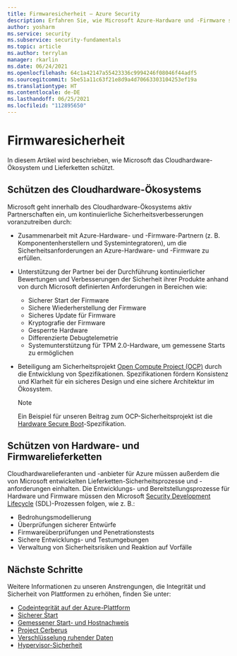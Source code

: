 ```yaml
---
title: Firmwaresicherheit – Azure Security
description: Erfahren Sie, wie Microsoft Azure-Hardware und -Firmware schützt.
author: yosharm
ms.service: security
ms.subservice: security-fundamentals
ms.topic: article
ms.author: terrylan
manager: rkarlin
ms.date: 06/24/2021
ms.openlocfilehash: 64c1a42147a55423336c9994246f08046f44adf5
ms.sourcegitcommit: 5be51a11c63f21e8d9a4d70663303104253ef19a
ms.translationtype: HT
ms.contentlocale: de-DE
ms.lasthandoff: 06/25/2021
ms.locfileid: "112895650"
---
```

# <a name="firmware-security"></a>Firmwaresicherheit
In diesem Artikel wird beschrieben, wie Microsoft das Cloudhardware-Ökosystem und Lieferketten schützt.

## <a name="securing-the-cloud-hardware-ecosystem"></a>Schützen des Cloudhardware-Ökosystems
Microsoft geht innerhalb des Cloudhardware-Ökosystems aktiv Partnerschaften ein, um kontinuierliche Sicherheitsverbesserungen voranzutreiben durch:

- Zusammenarbeit mit Azure-Hardware- und -Firmware-Partnern (z. B. Komponentenherstellern und Systemintegratoren), um die Sicherheitsanforderungen an Azure-Hardware- und -Firmware zu erfüllen.

- Unterstützung der Partner bei der Durchführung kontinuierlicher Bewertungen und Verbesserungen der Sicherheit ihrer Produkte anhand von durch Microsoft definierten Anforderungen in Bereichen wie:

  - Sicherer Start der Firmware
  - Sichere Wiederherstellung der Firmware
  - Sicheres Update für Firmware
  - Kryptografie der Firmware
  - Gesperrte Hardware
  - Differenzierte Debugtelemetrie
  - Systemunterstützung für TPM 2.0-Hardware, um gemessene Starts zu ermöglichen

- Beteiligung am Sicherheitsprojekt [Open Compute Project (OCP)](https://www.opencompute.org/wiki/Security) durch die Entwicklung von Spezifikationen. Spezifikationen fördern Konsistenz und Klarheit für ein sicheres Design und eine sichere Architektur im Ökosystem.

   > [!NOTE]
   > Ein Beispiel für unseren Beitrag zum OCP-Sicherheitsprojekt ist die [Hardware Secure Boot](https://docs.google.com/document/d/1Se1Dd-raIZhl_xV3MnECeuu_I0nF-keg4kqXyK4k4Wc/edit#heading=h.5z2d7x9gbhk0)-Spezifikation.

## <a name="securing-hardware-and-firmware-supply-chains"></a>Schützen von Hardware- und Firmwarelieferketten
Cloudhardwarelieferanten und -anbieter für Azure müssen außerdem die von Microsoft entwickelten Lieferketten-Sicherheitsprozesse und -anforderungen einhalten. Die Entwicklungs- und Bereitstellungsprozesse für Hardware und Firmware müssen den Microsoft [Security Development Lifecycle](https://www.microsoft.com/securityengineering/sdl) (SDL)-Prozessen folgen, wie z. B.:

- Bedrohungsmodellierung
- Überprüfungen sicherer Entwürfe
- Firmwareüberprüfungen und Penetrationstests
- Sichere Entwicklungs- und Testumgebungen
- Verwaltung von Sicherheitsrisiken und Reaktion auf Vorfälle

## <a name="next-steps"></a>Nächste Schritte
Weitere Informationen zu unseren Anstrengungen, die Integrität und Sicherheit von Plattformen zu erhöhen, finden Sie unter:

- [Codeintegrität auf der Azure-Plattform](code-integrity.md)
- [Sicherer Start](secure-boot.md)
- [Gemessener Start- und Hostnachweis](measured-boot-host-attestation.md)
- [Project Cerberus](project-cerberus.md)
- [Verschlüsselung ruhender Daten](encryption-atrest.md)
- [Hypervisor-Sicherheit](hypervisor.md)